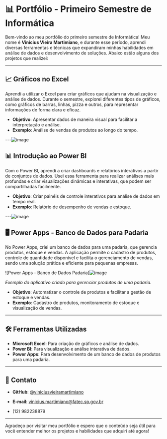 # 📊 Portfólio - Primeiro Semestre de Informática

Bem-vindo ao meu portfólio do primeiro semestre de Informática! Meu nome é **Vinicius Vieira Martimiano**, e durante esse período, aprendi diversas ferramentas e técnicas que expandiram minhas habilidades em análise de dados e desenvolvimento de soluções. Abaixo estão alguns dos projetos que realizei:

---

## 📈 Gráficos no Excel

Aprendi a utilizar o Excel para criar gráficos que ajudam na visualização e análise de dados. Durante o semestre, explorei diferentes tipos de gráficos, como gráficos de barras, linhas, pizza e outros, para representar informações de forma clara e eficaz.

- **Objetivo**: Apresentar dados de maneira visual para facilitar a interpretação e análise.
- **Exemplo**: Análise de vendas de produtos ao longo do tempo.

---![image](https://github.com/user-attachments/assets/f52419ab-7ee4-4a5a-a5b8-04f31cb5ba93)


## 📊 Introdução ao Power BI

Com o Power BI, aprendi a criar dashboards e relatórios interativos a partir de conjuntos de dados. Usei essa ferramenta para realizar análises mais profundas e criar visualizações dinâmicas e interativas, que podem ser compartilhadas facilmente.

- **Objetivo**: Criar painéis de controle interativos para análise de dados em tempo real.
- **Exemplo**: Relatório de desempenho de vendas e estoque.

---![image](https://github.com/user-attachments/assets/7cc6e68a-947c-4dbd-b974-ce2e22cd474e)


## 🖥️ Power Apps - Banco de Dados para Padaria

No Power Apps, criei um banco de dados para uma padaria, que gerencia produtos, estoque e vendas. A aplicação permite o cadastro de produtos, controle de quantidade disponível e facilita o gerenciamento de vendas, sendo uma solução prática e eficiente para pequenas empresas.

![Power Apps - Banco de Dados Padaria]![image](https://github.com/user-attachments/assets/661cfb6d-05a1-40b6-b86c-c758ecdcd5a2)
  
*Exemplo do aplicativo criado para gerenciar produtos de uma padaria.*

- **Objetivo**: Automatizar o controle de produtos e facilitar a gestão de estoque e vendas.
- **Exemplo**: Cadastro de produtos, monitoramento de estoque e visualização de vendas.

---

## 🛠️ Ferramentas Utilizadas

- **Microsoft Excel**: Para criação de gráficos e análise de dados.
- **Power BI**: Para visualização e análise interativa de dados.
- **Power Apps**: Para desenvolvimento de um banco de dados de produtos para uma padaria.

---

## 💬 Contato

- **GitHub**: [@viniciusvieiramartimiano](https://github.com/viniciusmartimiano/FATEC-INF/edit/main/README.md)

- **E-mail**: vinicius.martimiano@fatec.sp.gov.br
- (12) 982238879

---

Agradeço por visitar meu portfólio e espero que o conteúdo seja útil para você entender melhor os projetos e habilidades que adquiri até agora!


